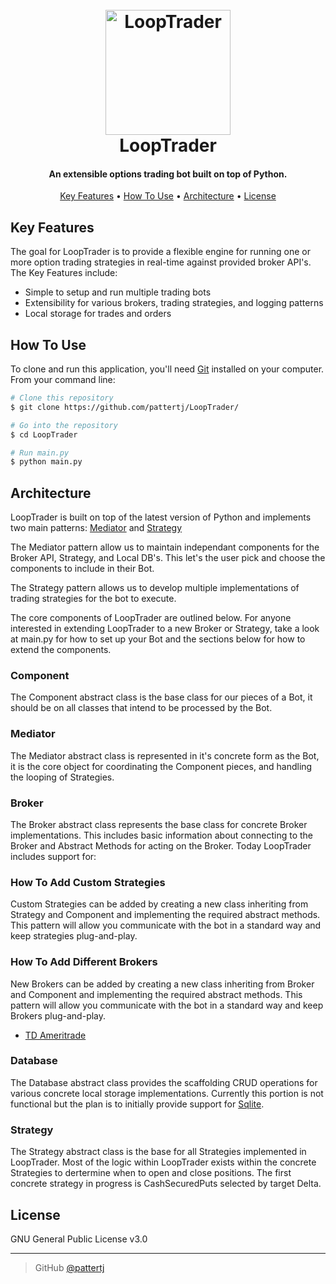 
<h1 align="center">
  <br>
  <a href="https://github.com/pattertj/LoopTrader/"><img src="https://i.ibb.co/KqRpvVN/stock-exchange-app-2.png" alt="LoopTrader" width="200"></a><br>
  LoopTrader
  <br>
</h1>

<h4 align="center">An extensible options trading bot built on top of Python.</h4>

<p align="center">
  <a href="#key-features">Key Features</a> •
  <a href="#how-to-use">How To Use</a> •
  <a href="#architecture">Architecture</a> •
  <a href="#license">License</a>
</p>

## Key Features

The goal for LoopTrader is to provide a flexible engine for running one or more option trading strategies in real-time against provided broker API's. The Key Features include:

* Simple to setup and run multiple trading bots
* Extensibility for various brokers, trading strategies, and logging patterns
* Local storage for trades and orders

## How To Use

To clone and run this application, you'll need [Git](https://git-scm.com) installed on your computer. From your command line:

```bash
# Clone this repository
$ git clone https://github.com/pattertj/LoopTrader/

# Go into the repository
$ cd LoopTrader

# Run main.py
$ python main.py
```

## Architecture

LoopTrader is built on top of the latest version of Python and implements two main patterns: [Mediator](https://sourcemaking.com/design_patterns/mediator) and [Strategy](https://sourcemaking.com/design_patterns/strategy)

The Mediator pattern allow us to maintain independant components for the Broker API, Strategy, and Local DB's. This let's the user pick and choose the components to include in their Bot.

The Strategy pattern allows us to develop multiple implementations of trading strategies for the bot to execute.

The core components of LoopTrader are outlined below. For anyone interested in extending LoopTrader to a new Broker or Strategy, take a look at main.py for how to set up your Bot and the sections below for how to extend the components.

### Component

The Component abstract class is the base class for our pieces of a Bot, it should be on all classes that intend to be processed by the Bot.

### Mediator

The Mediator abstract class is represented in it's concrete form as the Bot, it is the core object for coordinating the Component pieces, and handling the looping of Strategies.

### Broker

The Broker abstract class represents the base class for concrete Broker implementations. This includes basic information about connecting to the Broker and Abstract Methods for acting on the Broker. Today LoopTrader includes support for:

### How To Add Custom Strategies

Custom Strategies can be added by creating a new class inheriting from Strategy and Component and implementing the required abstract methods. This pattern will allow you communicate with the bot in a standard way and keep strategies plug-and-play.

### How To Add Different Brokers

New Brokers can be added by creating a new class inheriting from Broker and Component and implementing the required abstract methods. This pattern will allow you communicate with the bot in a standard way and keep Brokers plug-and-play.


* [TD Ameritrade](https://developer.tdameritrade.com/apis)

### Database

The Database abstract class provides the scaffolding CRUD operations for various concrete local storage implementations. Currently this portion is not functional but the plan is to initially provide support for [Sqlite](https://sqlite.org/index.html).

### Strategy

The Strategy abstract class is the base for all Strategies implemented in LoopTrader. Most of the logic within LoopTrader exists within the concrete Strategies to dertermine when to open and close positions. The first concrete strategy in progress is CashSecuredPuts selected by target Delta.

## License

GNU General Public License v3.0

---

> GitHub [@pattertj](https://github.com/pattertj)
